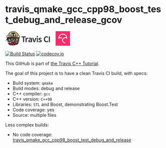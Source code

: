 # travis_qmake_gcc_cpp98_boost_test_debug_and_release_gcov

[![Travis CI logo](TravisCI.png)](https://travis-ci.org)
![Whitespace](Whitespace.png)
[![Codecov logo](Codecov.png)](https://www.codecov.io)

[![Build Status](https://travis-ci.org/richelbilderbeek/travis_qmake_gcc_cpp98_boost_test_debug_and_release_gcov.svg?branch=master)](https://travis-ci.org/richelbilderbeek/travis_qmake_gcc_cpp98_boost_test_debug_and_release_gcov)
[![codecov.io](https://codecov.io/github/richelbilderbeek/travis_qmake_gcc_cpp98_boost_test_test_debug_and_release_gcov/coverage.svg?branch=master)](https://codecov.io/github/richelbilderbeek/travis_qmake_gcc_cpp98_boost_test_test_debug_and_release_gcov?branch=master)

This GitHub is part of [the Travis C++ Tutorial](https://github.com/richelbilderbeek/travis_cpp_tutorial).

The goal of this project is to have a clean Travis CI build, with specs:
 * Build system: `qmake`
 * Build modes: debug and release
 * C++ compiler: `gcc`
 * C++ version: `C++98`
 * Libraries: `STL` and Boost, demonstrating Boost.Test
 * Code coverage: yes
 * Source: multiple files

Less complex builds:
 * No code coverage: [travis_qmake_gcc_cpp98_boost_test_debug_and_release](https://www.github.com/richelbilderbeek/travis_qmake_gcc_cpp98_boost_test_debug_and_release)


